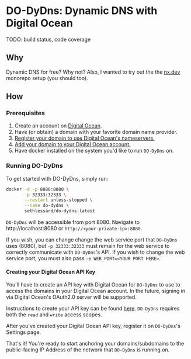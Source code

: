 # DO-DyDns: Dynamic DNS with Digital Ocean

TODO: build status, code coverage

## Why

Dynamic DNS for free? Why not? Also, I wanted to try out the the [nx.dev](https://nx.dev) monorepo setup (you should too).

## How

### Prerequisites

1. Create an account on [Digital Ocean](https://digitalocean.com).
2. Have (or obtain) a domain with your favorite domain name provider.
3. [Register your domain to use Digital Ocean's nameservers.](https://www.digitalocean.com/community/tutorials/how-to-point-to-digitalocean-nameservers-from-common-domain-registrars)
4. [Add your domain to your Digital Ocean account.](https://www.digitalocean.com/docs/networking/dns/how-to/add-domains/)
5. Have docker installed on the system you'd like to run `DO-DyDns` on.

### Running DO-DyDns

To get started with DO-DyDns, simply run:

```bash
docker -d -p 8080:8080 \
       -p 32333:32333 \
       --restart unless-stopped \
       --name do-dydns \
       sethlessard/do-dydns:latest
```

`DO-DyDns` will be accessible from port 8080. Navigate to http://localhost:8080 or `http://<your-private-ip>:8080`.

If you wish, you can change change the web service port that `DO-DyDns` uses (8080), but `-p 32333:32333` must remain for the web service to correctly communicate with `DO-DyDns`'s API. If you wish to change the web service port, you must also pass `-e WEB_PORT=<YOUR PORT HERE>`.

#### Creating your Digital Ocean API Key

You'll have to create an API key with Digital Ocean for `DO-DyDns` to use to access the domains in your Digital Ocean account. In the future, signing in via Digital Ocean's OAuth2.0 server will be supported.

Instructions to create your API key can be found [here](https://www.digitalocean.com/docs/apis-clis/api/create-personal-access-token/). `DO-DyDns` requires both the `read` and `write` access scopes.

After you've created your Digital Ocean API key, register it on `DO-DyDns`'s Settings page.

That's it! You're ready to start anchoring your domains/subdomains to the public-facing IP Address of the network that `DO-DyDns` is running on.
